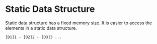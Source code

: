 # Static Data Structure
Static data structure has a fixed memory size. It is easier to access the elements in a static data structure. 

    [D1]1 - [D2]2 - [D3]3 ...